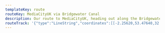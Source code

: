 ```yaml
---
templateKey: route
routeKey: MediaCityUK via Bridgewater Canal
description: Our route to MediaCityUK, heading out along the Bridgewater Canal and back via Ordsall Lane
routeTrack: '{"type":"LineString","coordinates":[[-2.25620,53.47640,32.95],[-2.25643,53.47564,31.45],[-2.25642,53.47543,32.19],[-2.25619,53.47516,33.65],[-2.25605,53.47487,33.91],[-2.25642,53.47479,32.77],[-2.25673,53.47462,31.63],[-2.25686,53.47443,31.05],[-2.25685,53.47421,30.36],[-2.25673,53.47407,30.4],[-2.25658,53.47398,30.74],[-2.25644,53.47391,31.08],[-2.25651,53.47415,30.22],[-2.25672,53.47434,30.66],[-2.25704,53.47452,31.35],[-2.25732,53.47456,31.47],[-2.25779,53.47451,31.27],[-2.25827,53.47438,31.02],[-2.25997,53.47378,31],[-2.26061,53.47359,30.26],[-2.26099,53.47350,30],[-2.26145,53.47332,30.02],[-2.26298,53.47239,31.18],[-2.26369,53.47192,31.25],[-2.26434,53.47156,30.93],[-2.26513,53.47138,30.4],[-2.26571,53.47135,29.35],[-2.26646,53.47124,28.77],[-2.26736,53.47098,28.08],[-2.26807,53.47061,27.24],[-2.26868,53.47020,27.21],[-2.26904,53.46988,26.52],[-2.26917,53.46964,26.41],[-2.26921,53.46953,26.49],[-2.26916,53.46944,26.66],[-2.26922,53.46907,27.21],[-2.26932,53.46881,27.84],[-2.26949,53.46866,28.21],[-2.26977,53.46849,28.62],[-2.27064,53.46804,27.86],[-2.27079,53.46796,27.54],[-2.27163,53.46727,27.4],[-2.27202,53.46698,27.69],[-2.27245,53.46674,26.94],[-2.27287,53.46653,25.85],[-2.27373,53.46619,25.9],[-2.27467,53.46582,27.03],[-2.27614,53.46534,28.58],[-2.27697,53.46514,28.76],[-2.27827,53.46486,29.8],[-2.28004,53.46452,31.75],[-2.28127,53.46426,29.84],[-2.28223,53.46411,29.82],[-2.2823,53.46432,29.32],[-2.28260,53.46439,29.25],[-2.28289,53.46449,28.9],[-2.28308,53.46460,28.4],[-2.28338,53.46465,28.06],[-2.28362,53.46469,27.94],[-2.28380,53.46471,27.91],[-2.28389,53.46470,27.97],[-2.28403,53.46476,27.79],[-2.28412,53.46478,27.77],[-2.28431,53.46481,27.75],[-2.28442,53.46477,27.96],[-2.28454,53.46480,27.94],[-2.28443,53.46494,27.47],[-2.28452,53.46510,27.26],[-2.28511,53.46530,27.14],[-2.28596,53.46560,28.54],[-2.28630,53.46562,29.24],[-2.28645,53.46571,29.53],[-2.28667,53.46586,29.87],[-2.29064,53.46691,28.01],[-2.29359,53.4677,29.36],[-2.29467,53.46797,29.35],[-2.29504,53.46810,29.77],[-2.29560,53.46823,30.51],[-2.29651,53.46841,30.9],[-2.29718,53.46863,29.56],[-2.29775,53.46885,27.65],[-2.29801,53.46898,26.57],[-2.29866,53.46906,26.6],[-2.30067,53.46959,27.77],[-2.30038,53.47024,27.38],[-2.30012,53.47086,28.45],[-2.30009,53.47115,25.86],[-2.29994,53.4715,22.64],[-2.29977,53.47176,20.98],[-2.29945,53.4721,20.76],[-2.29886,53.47238,22.16],[-2.29834,53.47256,24.45],[-2.29778,53.47267,25.12],[-2.29716,53.47272,25.43],[-2.29661,53.47270,25.5],[-2.29566,53.47256,24.97],[-2.29553,53.47250,24.66],[-2.29528,53.47231,24.49],[-2.29470,53.47243,24.03],[-2.29248,53.47296,25.12],[-2.29237,53.47302,25.22],[-2.29209,53.47310,25.24],[-2.29205,53.47323,25.35],[-2.29140,53.47229,25.99],[-2.29142,53.47226,26.05],[-2.29155,53.47232,25.74],[-2.29192,53.47226,25.55],[-2.29267,53.47208,25.38],[-2.29500,53.47152,25.2],[-2.29500,53.47140,26.23],[-2.29489,53.47120,27.72],[-2.29487,53.47092,29.85],[-2.29478,53.47068,29.4],[-2.29481,53.47042,27.95],[-2.29494,53.47023,26.74],[-2.29496,53.47012,25.93],[-2.29479,53.46994,25.79],[-2.29427,53.46986,27.52],[-2.29379,53.46984,28.98],[-2.29329,53.46986,30.09],[-2.29278,53.46992,28.76],[-2.29230,53.47003,26.25],[-2.28929,53.47072,23.25],[-2.28902,53.47077,22.98],[-2.28866,53.47083,22.41],[-2.28853,53.47088,22.45],[-2.28850,53.47095,22.68],[-2.28827,53.47100,22.73],[-2.28816,53.47100,22.94],[-2.28806,53.47098,23.07],[-2.288,53.47104,23.35],[-2.28765,53.47113,24.11],[-2.28460,53.47184,24.97],[-2.28417,53.47116,25.39],[-2.28419,53.47112,25.32],[-2.28408,53.47082,25.11],[-2.28407,53.47055,25.34],[-2.28416,53.47016,25.79],[-2.28419,53.46994,25.96],[-2.28418,53.46977,25.75],[-2.28405,53.46958,25.31],[-2.28375,53.46947,24.69],[-2.28353,53.46938,24.3],[-2.28340,53.46930,24.1],[-2.28330,53.46927,24.03],[-2.28348,53.46857,26.04],[-2.28329,53.46853,26.28],[-2.28328,53.46850,26.38],[-2.28309,53.46847,26.55],[-2.28309,53.46834,26.97],[-2.28026,53.46808,25.75],[-2.27961,53.46800,26.23],[-2.27908,53.46798,26.71],[-2.27877,53.46802,26.79],[-2.27841,53.46811,26.71],[-2.27789,53.46839,26.6],[-2.27638,53.46929,25.79],[-2.27615,53.46927,26.28],[-2.27521,53.46984,28.49],[-2.27197,53.47175,26.42],[-2.27055,53.47259,28.12],[-2.26897,53.47320,29.35],[-2.26854,53.47341,29.46],[-2.26779,53.47390,29.74],[-2.26730,53.47425,29.87],[-2.26550,53.47562,32.05],[-2.26508,53.47580,31.2],[-2.26476,53.47581,30.71],[-2.26274,53.47549,27.06],[-2.26229,53.47536,27.16],[-2.26219,53.47527,27.37],[-2.26186,53.47518,28],[-2.26178,53.47513,28.29],[-2.26132,53.47529,28.1],[-2.26113,53.47532,28.07],[-2.26108,53.47584,26.69],[-2.26020,53.47654,28.4],[-2.25999,53.47663,28.96],[-2.25920,53.47717,29.58],[-2.25901,53.47719,29.81],[-2.25632,53.47674,33.47],[-2.25640,53.47647,32.78]]}'
---
```

